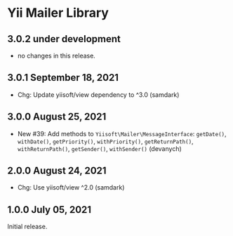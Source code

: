 # Yii Mailer Library


## 3.0.2 under development

- no changes in this release.


## 3.0.1 September 18, 2021

- Chg: Update yiisoft/view dependency to ^3.0 (samdark)

## 3.0.0 August 25, 2021

- New #39: Add methods to `Yiisoft\Mailer\MessageInterface`: `getDate()`, `withDate()`, `getPriority()`,
  `withPriority()`, `getReturnPath()`, `withReturnPath()`, `getSender()`, `withSender()` (devanych)

## 2.0.0 August 24, 2021

- Chg: Use yiisoft/view ^2.0 (samdark)

## 1.0.0 July 05, 2021

Initial release.
